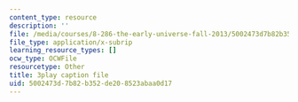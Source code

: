 ```yaml
---
content_type: resource
description: ''
file: /media/courses/8-286-the-early-universe-fall-2013/5002473d7b82b352de208523abaa0d17_KY91PsqCy_8.srt
file_type: application/x-subrip
learning_resource_types: []
ocw_type: OCWFile
resourcetype: Other
title: 3play caption file
uid: 5002473d-7b82-b352-de20-8523abaa0d17
---
```

